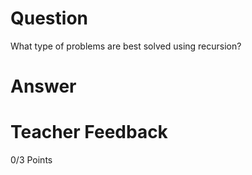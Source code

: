 # Question

What type of problems are best solved using recursion?

# Answer


# Teacher Feedback

0/3 Points